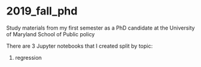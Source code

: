 # 2019_fall_phd
Study materials from my first semester as a PhD candidate at the University of Maryland School of Public policy

There are 3 Jupyter notebooks that I created split by topic:

1. regression

